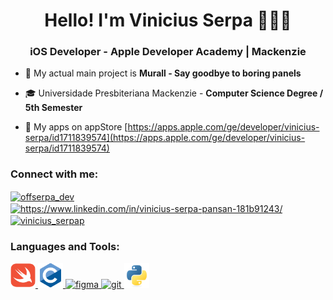 <h1 align="center">Hello! I'm Vinicius Serpa 👨🏻‍💻</h1>
<h3 align="center">iOS Developer - Apple Developer Academy | Mackenzie </h3>

- 🔭 My actual main project is **Murall - Say goodbye to boring panels**

- 🎓 Universidade Presbiteriana Mackenzie - **Computer Science Degree / 5th Semester**

- 📱 My apps on appStore [https://apps.apple.com/ge/developer/vinicius-serpa/id1711839574](https://apps.apple.com/ge/developer/vinicius-serpa/id1711839574)

<h3 align="left">Connect with me:</h3>
<p align="left">
<a href="https://twitter.com/offserpa_dev" target="blank"><img align="center" src="https://raw.githubusercontent.com/rahuldkjain/github-profile-readme-generator/master/src/images/icons/Social/twitter.svg" alt="offserpa_dev" height="30" width="40" /></a>
<a href="https://linkedin.com/in/https://www.linkedin.com/in/vinicius-serpa-pansan-181b91243/" target="blank"><img align="center" src="https://raw.githubusercontent.com/rahuldkjain/github-profile-readme-generator/master/src/images/icons/Social/linked-in-alt.svg" alt="https://www.linkedin.com/in/vinicius-serpa-pansan-181b91243/" height="30" width="40" /></a>
<a href="https://instagram.com/vinicius_serpap" target="blank"><img align="center" src="https://raw.githubusercontent.com/rahuldkjain/github-profile-readme-generator/master/src/images/icons/Social/instagram.svg" alt="vinicius_serpap" height="30" width="40" /></a>
</p>

<h3 align="left">Languages and Tools:</h3>
<p align="left"> </a> <a href="https://developer.apple.com/swift/" target="_blank" rel="noreferrer"> <img src="https://raw.githubusercontent.com/devicons/devicon/master/icons/swift/swift-original.svg" alt="swift" width="40" height="40"/> </a> <a href="https://www.cprogramming.com/" target="_blank" rel="noreferrer"> <img src="https://raw.githubusercontent.com/devicons/devicon/master/icons/c/c-original.svg" alt="c" width="40" height="40"/> </a> <a href="https://www.figma.com/" target="_blank" rel="noreferrer"> <img src="https://www.vectorlogo.zone/logos/figma/figma-icon.svg" alt="figma" width="40" height="40"/> </a> <a href="https://git-scm.com/" target="_blank" rel="noreferrer"> <img src="https://www.vectorlogo.zone/logos/git-scm/git-scm-icon.svg" alt="git" width="40" height="40"/> </a> <a href="https://www.python.org" target="_blank" rel="noreferrer"> <img src="https://raw.githubusercontent.com/devicons/devicon/master/icons/python/python-original.svg" alt="python" width="40" height="40"/>  </p>
